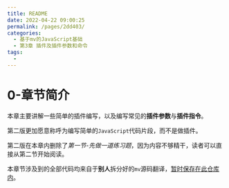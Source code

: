 ```yaml
---
title: README
date: 2022-04-22 09:00:25
permalink: /pages/2dd403/
categories:
  - 基于mv的JavaScript基础
  - 第3章 插件及插件参数和命令
tags:
  - 
---
```

# 0-章节简介
本章主要讲解一些简单的插件编写，以及编写常见的**插件参数**与**插件指令**。

第二版更加愿意称呼为编写简单的```JavaScript```代码片段，而不是做插件。

第二版在本章内删除了*第一节-先做一道练习题*，因为内容不够精干，读者可以直接从第二节开始阅读。

本章节涉及到的全部代码均来自于**别人**拆分好的```mv```源码翻译，[暂时保存在此仓库内](https://gitee.com/HechiCollegeComputerAssociation/RPGMV-project)。